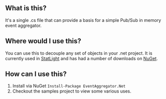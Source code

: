 What is this?
--
It's a single .cs file that can provide a basis for a simple Pub/Sub in memory event aggregator.

Where would I use this?
--
You can use this to decouple any set of objects in your .net project. It is currently used in [StatLight](http://statlight.codeplex.com) and has had a number of downloads on [NuGet](http://nuget.org/List/Packages/EventAggregator.Net).

How can I use this?
--
1. Install via NuGet `Install-Package EventAggregator.Net`
2. Checkout the samples project to view some various uses.
